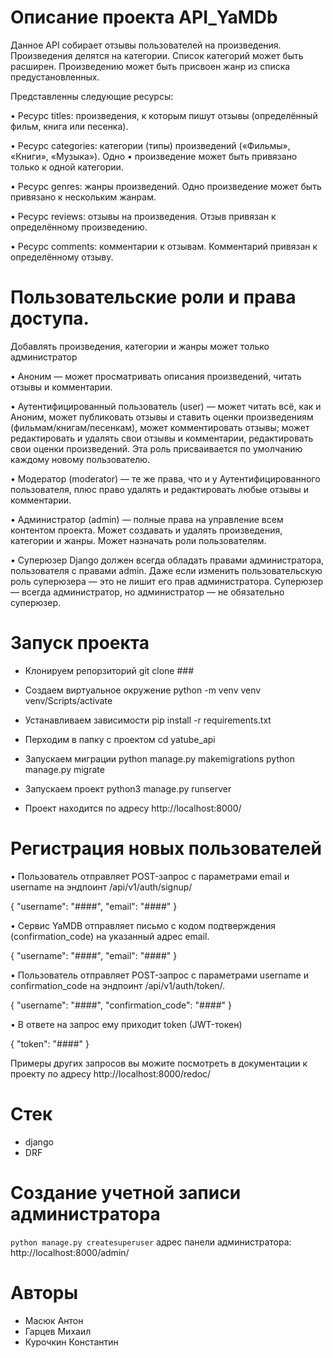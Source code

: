# Описание проекта API_YaMDb

Данное API собирает отзывы пользователей на произведения. Произведения делятся на категории. Список категорий может быть расширен. Произведению может быть присвоен жанр из списка предустановленных.

Представленны следующие ресурсы:

 • Ресурс titles: произведения, к которым пишут отзывы (определённый фильм, книга или песенка).

 • Ресурс categories: категории (типы) произведений («Фильмы», «Книги», «Музыка»). Одно • произведение может быть привязано только к одной категории.

 • Ресурс genres: жанры произведений. Одно произведение может быть привязано к нескольким жанрам.

 • Ресурс reviews: отзывы на произведения. Отзыв привязан к определённому произведению.

 • Ресурс comments: комментарии к отзывам. Комментарий привязан к определённому отзыву.

# Пользовательские роли и права доступа.
Добавлять произведения, категории и жанры может только администратор

 • Аноним — может просматривать описания произведений, читать отзывы и комментарии.

 • Аутентифицированный пользователь (user) — может читать всё, как и Аноним, может публиковать отзывы и ставить оценки произведениям (фильмам/книгам/песенкам), может комментировать отзывы; может редактировать и удалять свои отзывы и комментарии, редактировать свои оценки произведений. Эта роль присваивается по умолчанию каждому новому пользователю.

 • Модератор (moderator) — те же права, что и у Аутентифицированного пользователя, плюс право удалять и редактировать любые отзывы и комментарии.

 • Администратор (admin) — полные права на управление всем контентом проекта. Может создавать и удалять произведения, категории и жанры. Может назначать роли пользователям.

 • Суперюзер Django должен всегда обладать правами администратора, пользователя с правами admin. Даже если изменить пользовательскую роль суперюзера — это не лишит его прав администратора. Суперюзер — всегда администратор, но администратор — не обязательно суперюзер.

# Запуск проекта

- Клонируем репорзиторий
git clone ###

- Создаем виртуальное окружение
python -m venv venv 
venv/Scripts/activate

- Устанавливаем зависимости
pip install -r requirements.txt

- Перходим в папку с проектом
cd yatube_api

- Запускаем миграции
python manage.py makemigrations
python manage.py migrate

- Запускаем проект
python3 manage.py runserver

- Проект находится по адресу http://localhost:8000/

# Регистрация новых пользователей

 • Пользователь отправляет POST-запрос с параметрами email и username на эндпоинт /api/v1/auth/signup/

  {
      "username": "####",
      "email": "####"
  }

 • Сервис YaMDB отправляет письмо с кодом подтверждения (confirmation_code) на указанный адрес email.

  {
     "username": "####",
     "email": "####"
  }

 • Пользователь отправляет POST-запрос с параметрами username и confirmation_code на эндпоинт /api/v1/auth/token/.

  {
      "username": "####",
      "confirmation_code": "####"
  }

 • В ответе на запрос ему приходит token (JWT-токен)

  {
      "token": "####"
  }

Примеры других запросов вы можите посмотреть в документации к проекту по адресу
http://localhost:8000/redoc/

# Стек

- django
- DRF

# Создание учетной записи администратора

`python manage.py createsuperuser`
адрес панели администратора: http://localhost:8000/admin/

# Авторы
- Масюк Антон
- Гарцев Михаил
- Курочкин Константин